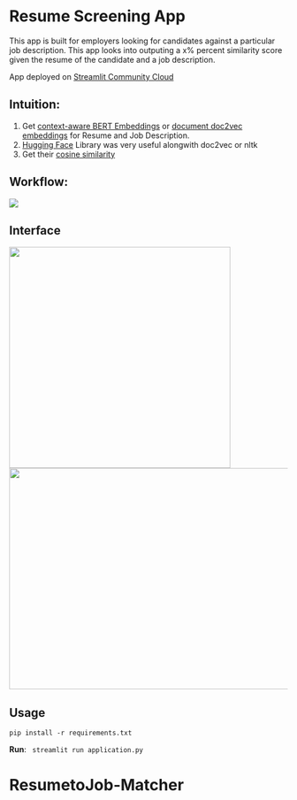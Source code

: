 # Resume Screening App
This app is built for employers looking for candidates against a particular job description. This app looks into outputing a x% percent similarity score given the resume of the candidate and a job description.

App deployed on [Streamlit Community Cloud](https://soumee2000-applicant-tracking-system-application-tqrpm0.streamlit.app/)

## Intuition:
1. Get [context-aware BERT Embeddings](https://towardsdatascience.com/nlp-extract-contextualized-word-embeddings-from-bert-keras-tf-67ef29f60a7b) or [document doc2vec embeddings](https://cs.stanford.edu/~quocle/paragraph_vector.pdf) for Resume and Job Description.
2. [Hugging Face](https://huggingface.co/sentence-transformers/bert-base-nli-mean-tokens) Library was very useful alongwith doc2vec or nltk
3. Get their [cosine similarity](https://developers.google.com/machine-learning/clustering/similarity/measuring-similarity)

## Workflow:
<img src = "https://github.com/SOUMEE2000/Applicant_Tracking_System/blob/main/Demo/Workflow.png">

## Interface
<img src = "https://github.com/SOUMEE2000/Resume_Scanner/blob/main/Demo/Interface.png" height=400>
<img src = "https://github.com/SOUMEE2000/Applicant_Tracking_System/blob/main/Demo/Interface_Results.png" height = 400 width = 800>

## Usage

```
pip install -r requirements.txt
```
**Run**: ``` streamlit run application.py```



# ResumetoJob-Matcher
